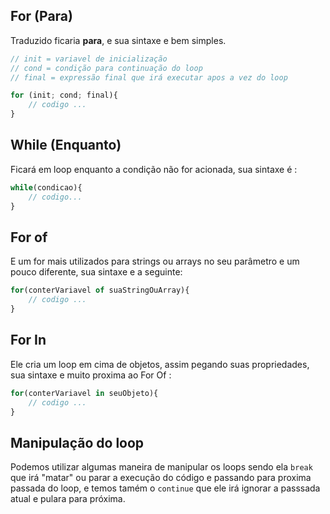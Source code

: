 ## For (Para)

Traduzido ficaria **para**, e sua sintaxe e bem simples.
```js
// init = variavel de inicialização
// cond = condição para continuação do loop
// final = expressão final que irá executar apos a vez do loop

for (init; cond; final){
    // codigo ...
}
```

## While (Enquanto)

Ficará em loop enquanto a condição não for acionada, sua sintaxe é :
```js
while(condicao){
    // codigo...
}
```

## For of

E um for mais utilizados para strings ou arrays no seu parâmetro e um pouco diferente, sua sintaxe e a seguinte:
```js
for(conterVariavel of suaStringOuArray){
    // codigo ...
}
```

## For In
Ele cria um loop em cima de objetos, assim pegando suas propriedades, sua sintaxe e muito proxima ao For Of :
```js
for(conterVariavel in seuObjeto){
    // codigo ...
}
```

## Manipulação do loop

Podemos utilizar algumas maneira de manipular os loops sendo ela ```break``` que irá "matar" ou parar a execução do código e passando para proxima passada do loop, e temos tamém o ```continue``` que ele irá ignorar a passsada atual e pulara para próxima.

